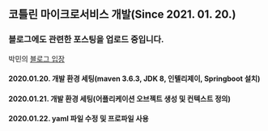 ## 코틀린 마이크로서비스 개발(Since 2021. 01. 20.)

### 블로그에도 관련한 포스팅을 업로드 중입니다.

박민의 [블로그 입장](https://blog.naver.com/pplm1042)

#### 2020.01.20. 개발 환경 세팅(maven 3.6.3, JDK 8, 인텔리제이, Springboot 설치)
#### 2020.01.21. 개발 환경 세팅(어플리케이션 오브젝트 생성 및 컨텍스트 정의)
#### 2020.01.22. yaml 파일 수정 및 프로파일 사용
